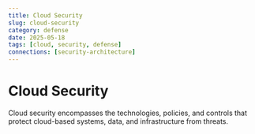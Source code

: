 ```yaml
---
title: Cloud Security
slug: cloud-security
category: defense
date: 2025-05-18
tags: [cloud, security, defense]
connections: [security-architecture]
---
```


# Cloud Security

Cloud security encompasses the technologies, policies, and controls that protect cloud-based systems, data, and infrastructure from threats.
